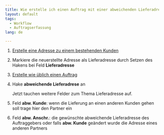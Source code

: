 ```yaml
---
title: Wie erstelle ich einen Auftrag mit einer abweichenden Lieferadresse ?
layout: default
tags:
  - Workflow
  - Auftragserfassung
lang: de

---
```

1. [Erstelle eine Adresse zu einem bestehenden Kunden](Wie_lege_ich_eine_Adresse_an)
1. Markiere die neuerstellte Adresse als Lieferadresse durch Setzen des Hakens bei Feld **Lieferadresse**
1. [Erstelle wie üblich einen Auftrag](Wie_erstelle_ich_einen_Auftrag)
1. Hake **abweichende Lieferadrese** an
   
   Jetzt tauchen weitere Felder zum Thema Lieferadresse auf.
   
1.  Feld **abw. Kunde**: wenn die Lieferung an einen anderen Kunden gehen soll trage hier den Partner ein
1.  Feld **abw. Anschr.**: die gewünschte abweichende Lieferadresse des Auftraggebers oder falls **abw. Kunde** geändert wurde die Adresse eines anderen Partners

